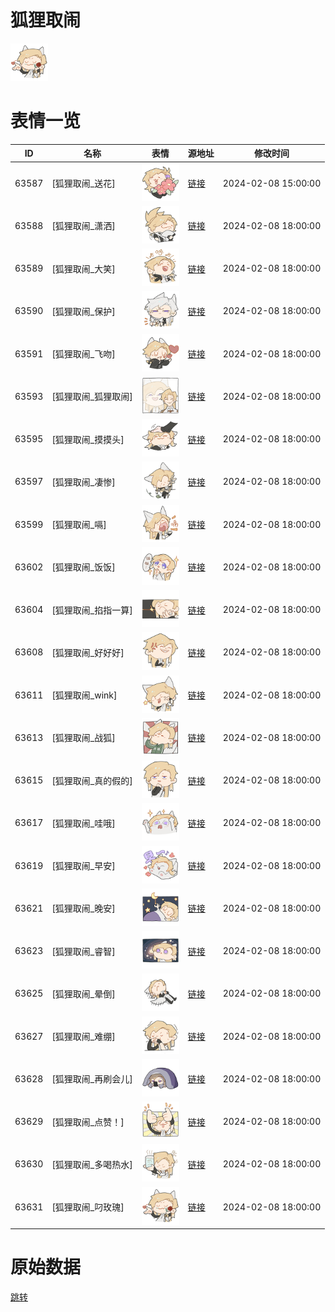 # 狐狸取闹

<img src="./cover.png" height="60" alt="cover" />

# 表情一览

|ID|名称|表情|源地址|修改时间|
|----|----|----|----|----|
|63587|[狐狸取闹_送花]|<img src="./pic/063587_%5B狐狸取闹_送花%5D.png" height="60" alt="送花"/>|[链接](https://i0.hdslb.com/bfs/garb/d44457b19088b97d699acc3eee1b7d63899b560c.png)|2024-02-08 15:00:00|
|63588|[狐狸取闹_潇洒]|<img src="./pic/063588_%5B狐狸取闹_潇洒%5D.png" height="60" alt="潇洒"/>|[链接](https://i0.hdslb.com/bfs/garb/9924723c4893345ef48736cb6f6b9849870ea280.png)|2024-02-08 18:00:00|
|63589|[狐狸取闹_大笑]|<img src="./pic/063589_%5B狐狸取闹_大笑%5D.png" height="60" alt="大笑"/>|[链接](https://i0.hdslb.com/bfs/garb/4c7056dd253b2ade47fda3fd07fa9e70d4a538eb.png)|2024-02-08 18:00:00|
|63590|[狐狸取闹_保护]|<img src="./pic/063590_%5B狐狸取闹_保护%5D.png" height="60" alt="保护"/>|[链接](https://i0.hdslb.com/bfs/garb/cbad261bb089b91124b26245e137cd1bac24e13e.png)|2024-02-08 18:00:00|
|63591|[狐狸取闹_飞吻]|<img src="./pic/063591_%5B狐狸取闹_飞吻%5D.png" height="60" alt="飞吻"/>|[链接](https://i0.hdslb.com/bfs/garb/b89293156bcc6206a686312878a7ba05a71474f1.png)|2024-02-08 18:00:00|
|63593|[狐狸取闹_狐狸取闹]|<img src="./pic/063593_%5B狐狸取闹_狐狸取闹%5D.png" height="60" alt="狐狸取闹"/>|[链接](https://i0.hdslb.com/bfs/garb/00bbef6cfb865a25b44844eccd1444cf03f43371.png)|2024-02-08 18:00:00|
|63595|[狐狸取闹_摸摸头]|<img src="./pic/063595_%5B狐狸取闹_摸摸头%5D.png" height="60" alt="摸摸头"/>|[链接](https://i0.hdslb.com/bfs/garb/90c8a98f40aca579b40a72079ab3212a7ef9f845.png)|2024-02-08 18:00:00|
|63597|[狐狸取闹_凄惨]|<img src="./pic/063597_%5B狐狸取闹_凄惨%5D.png" height="60" alt="凄惨"/>|[链接](https://i0.hdslb.com/bfs/garb/05e515a7d90ade3ad88a9fe48aa7c1f7d72dd242.png)|2024-02-08 18:00:00|
|63599|[狐狸取闹_嗝]|<img src="./pic/063599_%5B狐狸取闹_嗝%5D.png" height="60" alt="嗝"/>|[链接](https://i0.hdslb.com/bfs/garb/92b4ada6729097a513852075311cd0fe6cb1c9be.png)|2024-02-08 18:00:00|
|63602|[狐狸取闹_饭饭]|<img src="./pic/063602_%5B狐狸取闹_饭饭%5D.png" height="60" alt="饭饭"/>|[链接](https://i0.hdslb.com/bfs/garb/0ac6a93090b82ee476354339cddc9eae004e4d3f.png)|2024-02-08 18:00:00|
|63604|[狐狸取闹_掐指一算]|<img src="./pic/063604_%5B狐狸取闹_掐指一算%5D.png" height="60" alt="掐指一算"/>|[链接](https://i0.hdslb.com/bfs/garb/4c74d765ba0cdbf35895b84517ab3b083217581e.png)|2024-02-08 18:00:00|
|63608|[狐狸取闹_好好好]|<img src="./pic/063608_%5B狐狸取闹_好好好%5D.png" height="60" alt="好好好"/>|[链接](https://i0.hdslb.com/bfs/garb/cf052c5355dcf184176e88df66f490a2f7ddd190.png)|2024-02-08 18:00:00|
|63611|[狐狸取闹_wink]|<img src="./pic/063611_%5B狐狸取闹_wink%5D.png" height="60" alt="wink"/>|[链接](https://i0.hdslb.com/bfs/garb/34bcbeddb42e3bfd850696a6d45dbbe0f2cfd9fa.png)|2024-02-08 18:00:00|
|63613|[狐狸取闹_战狐]|<img src="./pic/063613_%5B狐狸取闹_战狐%5D.png" height="60" alt="战狐"/>|[链接](https://i0.hdslb.com/bfs/garb/d59c0c0e223cfb9a5722a9268bf969d52e8085be.png)|2024-02-08 18:00:00|
|63615|[狐狸取闹_真的假的]|<img src="./pic/063615_%5B狐狸取闹_真的假的%5D.png" height="60" alt="真的假的"/>|[链接](https://i0.hdslb.com/bfs/garb/11b6ee8839f4c2346ef0ef984929265a07a20d44.png)|2024-02-08 18:00:00|
|63617|[狐狸取闹_哇哦]|<img src="./pic/063617_%5B狐狸取闹_哇哦%5D.png" height="60" alt="哇哦"/>|[链接](https://i0.hdslb.com/bfs/garb/42c7e1aaec8bbddbc2819b8d99ecf5914acd41ae.png)|2024-02-08 18:00:00|
|63619|[狐狸取闹_早安]|<img src="./pic/063619_%5B狐狸取闹_早安%5D.png" height="60" alt="早安"/>|[链接](https://i0.hdslb.com/bfs/garb/e48171e1c1e39610798d4f7d51bbe12febba3ac2.png)|2024-02-08 18:00:00|
|63621|[狐狸取闹_晚安]|<img src="./pic/063621_%5B狐狸取闹_晚安%5D.png" height="60" alt="晚安"/>|[链接](https://i0.hdslb.com/bfs/garb/74aa6300f70e6d178a0467af4b4e1ac6c7bbb3d8.png)|2024-02-08 18:00:00|
|63623|[狐狸取闹_睿智]|<img src="./pic/063623_%5B狐狸取闹_睿智%5D.png" height="60" alt="睿智"/>|[链接](https://i0.hdslb.com/bfs/garb/0adac0eb517ce7cef624a106bfc3116adf34366a.png)|2024-02-08 18:00:00|
|63625|[狐狸取闹_晕倒]|<img src="./pic/063625_%5B狐狸取闹_晕倒%5D.png" height="60" alt="晕倒"/>|[链接](https://i0.hdslb.com/bfs/garb/37baca00321859e666f4e3f415668592efe3c123.png)|2024-02-08 18:00:00|
|63627|[狐狸取闹_难绷]|<img src="./pic/063627_%5B狐狸取闹_难绷%5D.png" height="60" alt="难绷"/>|[链接](https://i0.hdslb.com/bfs/garb/9323c678bdaf496ce1a524dcd568ca0da63849f1.png)|2024-02-08 18:00:00|
|63628|[狐狸取闹_再刷会儿]|<img src="./pic/063628_%5B狐狸取闹_再刷会儿%5D.png" height="60" alt="再刷会儿"/>|[链接](https://i0.hdslb.com/bfs/garb/ca6309a5b118ae04df8b29122974a5e6ed857234.png)|2024-02-08 18:00:00|
|63629|[狐狸取闹_点赞！]|<img src="./pic/063629_%5B狐狸取闹_点赞！%5D.png" height="60" alt="点赞！"/>|[链接](https://i0.hdslb.com/bfs/garb/d1823eb0e4c650e219208f49f16c0d1102e32d59.png)|2024-02-08 18:00:00|
|63630|[狐狸取闹_多喝热水]|<img src="./pic/063630_%5B狐狸取闹_多喝热水%5D.png" height="60" alt="多喝热水"/>|[链接](https://i0.hdslb.com/bfs/garb/f607c3585a7f0aeeccf8320e1a3a7f6255a80a0c.png)|2024-02-08 18:00:00|
|63631|[狐狸取闹_叼玫瑰]|<img src="./pic/063631_%5B狐狸取闹_叼玫瑰%5D.png" height="60" alt="叼玫瑰"/>|[链接](https://i0.hdslb.com/bfs/garb/d2a6315092132eb9f494f61f34488460a84cdda2.png)|2024-02-08 18:00:00|

# 原始数据

[跳转](./raw.json)

